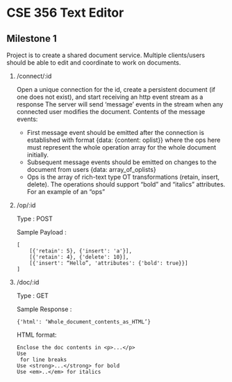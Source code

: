 # CSE 356 Text Editor

## Milestone 1

Project is to create a shared document service. Multiple clients/users should be able to edit and coordinate to work on documents.

1. /connect/:id

    Open a unique connection for the id, create a persistent document (if one does not exist), and start receiving an http event stream as a response The server will send ‘message’ events in the stream when any connected user modifies the document. Contents of the message events:

    * First message event should be emitted after the connection is established with format {data: {content: oplist}} where the ops here must represent the whole operation array for the whole document initially.
    * Subsequent message events should be emitted on changes to the document from users {data: array_of_oplists}
    * Ops is the array of rich-text type OT transformations (retain, insert, delete). The operations should support “bold” and “italics” attributes. For an example of an “ops”

2. /op/:id

    Type : POST

    Sample Payload :
    ```
    [
        [{'retain': 5}, {'insert': 'a'}],
        [{'retain': 4}, {'delete': 10}],
        [{'insert': “Hello”, 'attributes': {'bold': true}}]
    ]
    ```
3. /doc/:id

    Type : GET

    Sample Response :
    ```
    {'html': ‘Whole_document_contents_as_HTML’}
    ```
    HTML format:
    ```
    Enclose the doc contents in <p>...</p>
    Use 
     for line breaks
    Use <strong>...</strong> for bold
    Use <em>..</em> for italics
    ```
